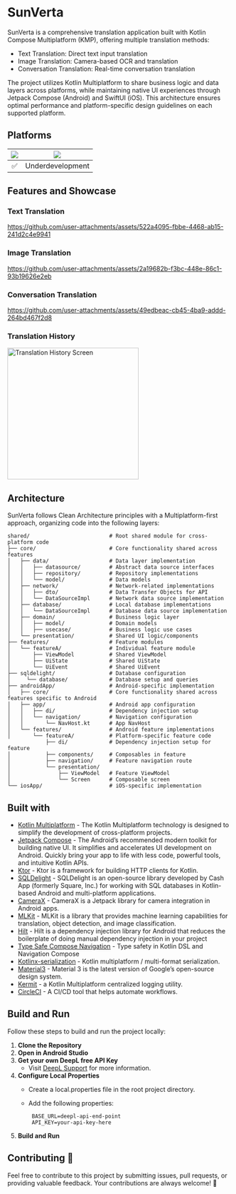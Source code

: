 # SunVerta

SunVerta is a comprehensive translation application built with Kotlin Compose Multiplatform (KMP),
offering multiple translation methods:

- Text Translation: Direct text input translation
- Image Translation: Camera-based OCR and translation
- Conversation Translation: Real-time conversation translation

The project utilizes Kotlin Multiplatform to share business logic and data layers across platforms,
while maintaining native UI experiences through Jetpack Compose (Android) and SwiftUI (iOS). This
architecture ensures optimal performance and platform-specific design guidelines on each supported
platform.

## Platforms

| ![](https://img.shields.io/badge/Android-black.svg?style=for-the-badge&logo=android) | ![](https://img.shields.io/badge/iOS-black.svg?style=for-the-badge&logo=apple) |
|:------------------------------------------------------------------------------------:|:------------------------------------------------------------------------------:|
|                                          ✅                                           |                                Underdevelopment                                |

## Features and Showcase

### Text Translation

https://github.com/user-attachments/assets/522a4095-fbbe-4468-ab15-241d2c4e9941

### Image Translation

https://github.com/user-attachments/assets/2a19682b-f3bc-448e-86c1-93b19626e2eb

### Conversation Translation

https://github.com/user-attachments/assets/49edbeac-cb45-4ba9-addd-264bd467f2d8

### Translation History
<img src="https://github.com/user-attachments/assets/a56c99d2-9dda-4ab2-8821-6be82fcd4eac" width="295" alt="Translation History Screen">

## Architecture

SunVerta follows Clean Architecture principles with a Multiplatform-first approach, organizing code
into the following layers:

```
shared/                         # Root shared module for cross-platform code
├── core/                       # Core functionality shared across features
│   ├── data/                   # Data layer implementation
│   │   ├── datasource/         # Abstract data source interfaces
│   │   ├── repository/         # Repository implementations
│   │   └── model/              # Data models
│   ├── network/                # Network-related implementations
│   │   ├── dto/                # Data Transfer Objects for API
│   │   └── DataSourceImpl      # Network data source implementation
│   ├── database/               # Local database implementations
│   │   └── DataSourceImpl      # Database data source implementation
│   ├── domain/                 # Business logic layer
│   │   ├── model/              # Domain models
│   │   ├── usecase/            # Business logic use cases
│   └── presentation/           # Shared UI logic/components
├── features/                   # Feature modules
│   └── featureA/               # Individual feature module
│       ├── ViewModel           # Shared ViewModel 
│       ├── UiState             # Shared UiState
│       └── UiEvent             # Shared UiEvent
├── sqldelight/                 # Database configuration
│     └── database/             # Database setup and queries
├── androidApp/                 # Android-specific implementation
│   ├── core/                   # Core functionality shared across features specific to Android
│   ├── app/                    # Android app configuration
│   │   ├── di/                 # Dependency injection setup
│   │   └── navigation/         # Navigation configuration
│   │       └── NavHost.kt      # App NavHost
│   └── features/               # Android feature implementations
│       └── featureA/           # Platform-specific feature code
            ├── di/             # Dependency injection setup for feature
│           ├── components/     # Composables in feature
│           ├── navigation/     # Feature navigation route
│           └── presentation/  
│               ├── ViewModel   # Feature ViewModel
│               └── Screen      # Composable screen
└── iosApp/                     # iOS-specific implementation  
```

## Built with

- [Kotlin Multiplatform](https://kotlinlang.org/docs/multiplatform.html) - The Kotlin Multiplatform
  technology is designed to simplify the development of cross-platform projects.
- [Jetpack Compose](https://developer.android.com/compose) - The Android’s recommended modern
  toolkit for building native UI. It simplifies and accelerates UI development on Android. Quickly
  bring your app to life with less code, powerful tools, and intuitive Kotlin APIs.
- [Ktor](https://ktor.io/) - Ktor is a framework for building HTTP clients for Kotlin.
- [SQLDelight](https://github.com/cashapp/sqldelight) - SQLDelight is an open-source library
  developed by Cash App (formerly Square, Inc.) for working with SQL databases in Kotlin-based
  Android and multi-platform applications.
- [CameraX](https://developer.android.com/training/camerax) - CameraX is a Jetpack library for
  camera integration in Android apps.
- [MLKit](https://developers.google.com/ml-kit/vision/translate) - MLKit is a library that provides
  machine learning capabilities for translation, object detection, and image classification.
- [Hilt](https://developer.android.com/training/dependency-injection/hilt-android) - Hilt is a
  dependency injection library for Android that reduces the boilerplate of doing manual dependency
  injection in your project
- [Type Safe Compose Navigation](https://www.jetbrains.com/help/kotlin-multiplatform-dev/compose-navigation-routing.html) -
  Type safety in Kotlin DSL and Navigation Compose
- [Kotlinx-serialization](https://github.com/Kotlin/kotlinx.serialization) - Kotlin multiplatform /
  multi-format serialization.
- [Material3](https://m3.material.io/) - Material 3 is the latest version of Google’s open-source
  design system.
- [Kermit](https://github.com/Touchlab/Kermit) - a Kotlin Multiplatform centralized logging utility.
- [CircleCI](https://circleci.com/) - A CI/CD tool that helps automate workflows.

## Build and Run
Follow these steps to build and run the project locally:
1. **Clone the Repository**
2. **Open in Android Studio**
3. **Get your own DeepL free API Key**
   - Visit [DeepL Support](https://support.deepl.com/hc/en-us/articles/360020695820-API-Key-for-DeepL-s-API#h_01HM9MFQ195GTHM93RRY63M18W) for more information.
5. **Configure Local Properties**
   - Create a local.properties file in the root project directory.
   - Add the following properties:
     
     ```
      BASE_URL=deepl-api-end-point
      API_KEY=your-api-key-here
     ```
6.  **Build and Run**

## Contributing 🤝

Feel free to contribute to this project by submitting issues, pull requests, or providing valuable feedback. Your
contributions are always welcome! 🙌
